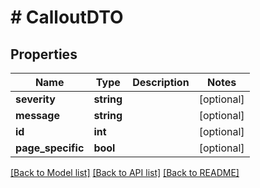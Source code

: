 # # CalloutDTO

## Properties

Name | Type | Description | Notes
------------ | ------------- | ------------- | -------------
**severity** | **string** |  | [optional]
**message** | **string** |  | [optional]
**id** | **int** |  | [optional]
**page_specific** | **bool** |  | [optional]

[[Back to Model list]](../../README.md#models) [[Back to API list]](../../README.md#endpoints) [[Back to README]](../../README.md)
